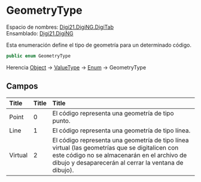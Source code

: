 # GeometryType

Espacio de nombres: [Digi21.DigiNG.DigiTab](/digi3d-net/programacion/.net/referencia/digi21.diging/digi21.diging.digitab/)  
Ensamblado: [Digi21.DigiNG](/digi3d-net/programacion/.net/referencia/digi21.diging.plugin/digi21.diging/)​‌

Esta enumeración define el tipo de geometría para un determinado código.

```csharp
public enum GeometryType
```

‌Herencia [Object](https://docs.microsoft.com/en-us/dotnet/api/system.object?view=net-5.0) → [ValueType](https://docs.microsoft.com/en-us/dotnet/api/system.valuetype?view=net-5.0) → [Enum](https://docs.microsoft.com/en-us/dotnet/api/system.enum?view=net-5.0) → GeometryType

## Campos <a id="campos"></a>

| ​Title | ​Title | ​Title |
| :--- | :--- | :--- |
| Point | 0 | El código representa una geometría de tipo punto. |
| Line | 1 | El código representa una geometría de tipo línea. |
| Virtual | 2 | El código representa una geometría de tipo línea virtual \(las geometrías que se digitalicen con este código no se almacenarán en el archivo de dibujo y desaparecerán al cerrar la ventana de dibujo\). |





